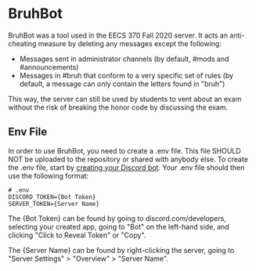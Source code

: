 # BruhBot
BruhBot was a tool used in the EECS 370 Fall 2020 server.  It acts an anti-cheating measure by deleting any messages except the following:
* Messages sent in administrator channels (by default, #mods and #announcements)
* Messages in #bruh that conform to a very specific set of rules (by default, a message can only contain the letters found in "bruh")

This way, the server can still be used by students to vent about an exam without the risk of breaking the honor code by discussing the exam.

## Env File
In order to use BruhBot, you need to create a .env file.  This file SHOULD NOT be uploaded to the repository or shared with anybody else.
To create the .env file, start by [creating your Discord bot](https://realpython.com/how-to-make-a-discord-bot-python/).  Your .env file should then use the following format:
```
# .env
DISCORD_TOKEN={Bot Token}
SERVER_TOKEN={Server Name}
```
The {Bot Token} can be found by going to discord.com/developers, selecting your created app, going to "Bot" on the left-hand side, and clicking "Click to Reveal Token" or "Copy".

The {Server Name} can be found by right-clicking the server, going to "Server Settings" > "Overview" > "Server Name".